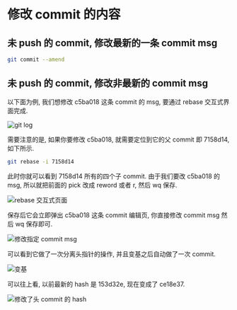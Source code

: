 # 修改 commit 的内容

## 未 push 的 commit, 修改最新的一条 commit msg

```bash
git commit --amend
```

## 未 push 的 commit, 修改非最新的 commit msg

以下面为例, 我们想修改 c5ba018 这条 commit 的 msg, 要通过 rebase 交互式界面完成.

![git log](https://edge.yancey.app/beg/k0twcpba-1661063526075.png)

需要注意的是, 如果你要修改 c5ba018, 就需要定位到它的父 commit 即 7158d14, 如下所示.

```bash
git rebase -i 7158d14
```

此时你就可以看到 7158d14 所有的四个子 commit. 由于我们要改 c5ba018 的 msg, 所以就把前面的 pick 改成 reword 或者 r, 然后 wq 保存.

![rebase 交互式页面](https://edge.yancey.app/beg/ikxw66x2-1661063818499.png)

保存后它会立即弹出 c5ba018 这条 commit 编辑页, 你直接修改 commit msg 然后 wq 保存即可.

![修改指定 commit msg](https://edge.yancey.app/beg/ju2oe5wc-1661063986402.png)

可以看到它做了一次分离头指针的操作, 并且变基之后自动做了一次 commit.

![变基](https://edge.yancey.app/beg/azg2uzr2-1661065189907.png)

可以往上看, 以前最新的 hash 是 153d32e, 现在变成了 ce18e37.

![修改了头 commit 的 hash](https://edge.yancey.app/beg/625ht2o5-1661065368392.png)

